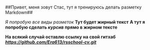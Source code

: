 ##Привет, меня зовут Стас, тут я тренируюсь делать разметку Markdown##

*Я попробую все виды разметок*
**Тут будет жирный текст**
**А тут я попробую сделать _курсив_ прямо в жирном тексте**

__На всякий случай оставлю ссылку на свой гитхаб *https://github.com/Era613/rsschool-cv.git*__


